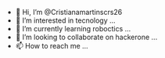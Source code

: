 - 👋 Hi, I’m @Cristianamartinscrs26
- 👀 I’m interested in tecnology ...
- 🌱 I’m currently learning roboctics ...
- 💞️ I’m looking to collaborate on hackerone ...
- 📫 How to reach me ...

<!---
Cristianamartinscrs26/Cristianamartinscrs26 is a ✨ special ✨ repository because its `README.md` (this file) appears on your GitHub profile.
You can click the Preview link to take a look at your changes.
--->
